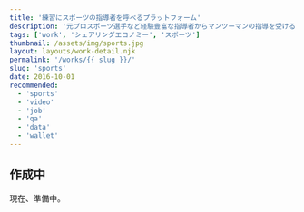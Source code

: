 ```yaml
---
title: '練習にスポーツの指導者を呼べるプラットフォーム'
description: '元プロスポーツ選手など経験豊富な指導者からマンツーマンの指導を受けることができます。'
tags: ['work', 'シェアリングエコノミー', 'スポーツ']
thumbnail: /assets/img/sports.jpg
layout: layouts/work-detail.njk
permalink: '/works/{{ slug }}/'
slug: 'sports'
date: 2016-10-01
recommended:
  - 'sports'
  - 'video'
  - 'job'
  - 'qa'
  - 'data'
  - 'wallet'
---
```


## 作成中

現在、準備中。
